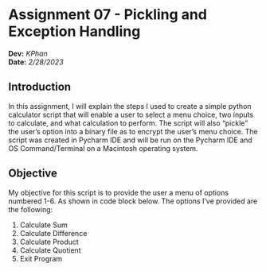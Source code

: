 # Assignment 07 - Pickling and Exception Handling
**Dev:** *KPhan*  
**Date:** *2/28/2023*

## Introduction
In this assignment, I will explain the steps I used to create a simple python calculator script that will enable a user to select a menu choice, two inputs to calculate, and what calculation to perform. The script will also “pickle” the user’s option into a binary file as to encrypt the user’s menu choice. The script was created in Pycharm IDE and will be run on the Pycharm IDE and OS Command/Terminal on a Macintosh operating system.

## Objective
My objective for this script is to provide the user a menu of options numbered 1-6. As shown in code block below. The options I’ve provided are the following:
1)	Calculate Sum
2)	Calculate Difference
3)	Calculate Product
4)	Calculate Quotient
5)	Exit Program

